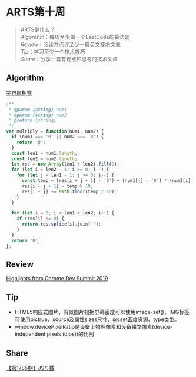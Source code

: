 # ARTS第十周

> ARTS是什么？  
  *Algorithm*：每周至少做一个LeetCode的算法题  
  *Review*：阅读并点评至少一篇英文技术文章  
  *Tip*：学习至少一个技术技巧  
  *Share*：分享一篇有观点和思考的技术文章  

## Algorithm

[字符串相乘](https://leetcode-cn.com/problems/multiply-strings/)

```js
/**
 * @param {string} num1
 * @param {string} num2
 * @return {string}
 */
var multiply = function(num1, num2) {
  if (num1 === '0' || num2 === '0') {
    return '0';
  }
  const len1 = num1.length;
  const len2 = num2.length;
  let res = new Array(len1 + len2).fill(0);
  for (let i = len2 - 1; i >= 0; i--) {
    for (let j = len1 - 1; j >= 0; j--) {
      const temp = (res[i + j + 1] - '0') + (num1[j] - '0') * (num2[i] - '0');
      res[i + j + 1] = temp % 10;
      res[i + j] += Math.floor(temp / 10);
    }
  }

  for (let i = 0; i < len1 + len2; i++) {
    if (res[i] != 0) {
      return res.splice(i).join('');
    }
  }
  return '0';
};
```

## Review

[Highlights from Chrome Dev Summit 2019](https://bitsofco.de/chrome-dev-summit-2019/)

## Tip

- HTML5响应式图片，背景图片根据屏幕密度可以使用image-set()，IMG标签可使用pictrue、source及属性sizes尺寸、srcset密度资源、type类型。
- window.devicePixelRatio是设备上物理像素和设备独立像素(device-independent pixels (dips))的比例

## Share

[【第1785期】JS与数](https://mp.weixin.qq.com/s/3M96mvdivHQEQZwLjpBd_w)
